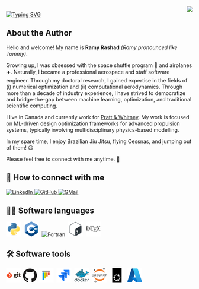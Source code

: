 <!--
**F18/F18** is a ✨ _special_ ✨ repository because its `README.md` (this file) appears on your GitHub profile.
-->

<img align="right" src="https://visitor-badge.laobi.icu/badge?page_id=F18.F18">

<a href="https://git.io/typing-svg"><img src="https://readme-typing-svg.herokuapp.com?font=Fira+Code&size=30&width=600&duration=3000&pause=300&color=7F9F7F&random=false&width=700&lines=Welcome+to+F18's+GitHub!;You're+too+close+for+missiles;I'm+switching+to+guns" alt="Typing SVG" /></a>

## About the Author
Hello and welcome! My name is **Ramy Rashad** _(Ramy pronounced like Tommy)_.

Growing up, I was obsessed with the space shuttle program 🚀 and airplanes ✈️. Naturally, I became a professional aerospace and staff software engineer. Through my doctoral research, I gained expertise in the fields of (i) numerical optimization and (ii) computational aerodynamics. Through more than a decade of industry experience, I have strived to democratize and bridge-the-gap between machine learning, optimization, and traditional scientific computing.

I live in Canada and currently work for [Pratt \& Whitney](https://www.prattwhitney.com/). My work is focused on ML-driven design optimization frameworks for advanced propulsion systems, typically involving multidisciplinary physics-based modelling.

In my spare time, I enjoy Brazilian Jiu Jitsu, flying Cessnas, and jumping out of them! 😃

Please feel free to connect with me anytime. 🚀 <!-- You can also check out my resume, made using Latex. -->

## :handshake: How to connect with me

<div align=left>
  <a href="https://www.linkedin.com/in/rashadramy/">
    <img src="https://img.shields.io/badge/LinkedIn-0077B5?style=for-the-badge&logo=linkedin&logoColor=white" title="LinkedIn"/>
  </a>
  <a href="https://www.github.com/F18">
  <img src="https://img.shields.io/badge/GitHub-100000?style=for-the-badge&logo=github&logoColor=white" title="GitHub"/>
  </a>
  <a href="mailto:ra.rashad@gmail.com">
    <img src="https://img.shields.io/badge/Gmail-D14836?style=for-the-badge&logo=gmail&logoColor=white" title="GMail"/>
  </a>
</div>


## :man_technologist: Software languages

<div>
  <img src="https://github.com/devicons/devicon/blob/master/icons/python/python-original.svg" title="Python" alt="Python" width="40" height="40"/>&nbsp;
  <img src="https://github.com/devicons/devicon/blob/master/icons/cplusplus/cplusplus-original.svg" title="C++" alt="C++" width="40" height="40"/>&nbsp;
  <img src="https://upload.wikimedia.org/wikipedia/commons/b/b8/Fortran_logo.svg" title="Fortran" alt="Fortran" width="40" height="40"/>&nbsp;
  <!-- <img src="https://github.com/simple-icons/simple-icons/blob/develop/icons/fortran.svg" title="Fortran" alt="Fortran" width="40" height="40"/>&nbsp; -->
  <img src="https://github.com/devicons/devicon/blob/master/icons/bash/bash-original.svg" title="Bash" alt="Bash" width="40" height="40"/>&nbsp;
  <img src="https://github.com/devicons/devicon/blob/master/icons/latex/latex-original.svg" title="LaTeX" alt="LaTeX" width="40" height="40"/>&nbsp;
</div>

## :hammer_and_wrench: Software tools

<div>
  <img src="https://github.com/devicons/devicon/blob/master/icons/git/git-original-wordmark.svg" title="Git" **alt="Git" width="40" height="40"/>
  <img src="https://github.com/devicons/devicon/blob/master/icons/github/github-original.svg" title="GitHub" **alt="GitHub" width="40" height="40"/>
  <img src="https://github.com/devicons/devicon/blob/master/icons/pytest/pytest-original.svg" title="pytest" alt="pytest" width="40" height="40"/>&nbsp;
  <img src="https://github.com/devicons/devicon/blob/master/icons/jira/jira-original.svg" title="Jira" alt="Jira" width="40" height="40"/>&nbsp;
  <img src="https://github.com/devicons/devicon/blob/master/icons/docker/docker-original-wordmark.svg" title="Docker"  alt="Docker" width="40" height="40"/>&nbsp;
  <img src="https://github.com/devicons/devicon/blob/master/icons/jupyter/jupyter-original-wordmark.svg" title="Jupyter" alt="Jupyter" width="40" height="40"/>&nbsp;
  <img src="https://github.com/devicons/devicon/blob/master/icons/ubuntu/ubuntu-plain.svg" title="Ubuntu" alt="Ubuntu" width="40" height="40"/>&nbsp;
  <img src="https://github.com/devicons/devicon/blob/master/icons/azure/azure-original.svg" title="Azure" alt="Azure" width="40" height="40"/>&nbsp;
  <!-- <img src="https://github.com/devicons/devicon/blob/master/icons/kubernetes/kubernetes-plain-wordmark.svg" title="Kubernetes"  alt="Kubernetes" width="40" height="40"/>&nbsp;
  <img src="https://github.com/devicons/devicon/blob/master/icons/cmake/cmake-original-wordmark.svg" title="CMake" alt="CMake" width="40" height="40"/>&nbsp;
  <img src="https://github.com/devicons/devicon/blob/master/icons/flask/flask-original-wordmark.svg" title="Flask" alt="Flask" width="40" height="40"/>&nbsp;  -->
</div>


<!--

## ⚡ GitHub statistics
![Streak](https://github-readme-streak-stats.herokuapp.com/?user=F18&theme=react&border=61dafb&hide_border=true)
![Stats](https://github-readme-stats.vercel.app/api?username=F18&theme=react&show_icons=true)](https://github.com/F18)
![Languages](https://github-readme-stats.vercel.app/api/top-langs?username=F18&hide=emacs&exclude_repo=dotfiles&theme=react&show_icons=true)

-->

<!--
<br>
<p align=center>
  <div align=center>
    <a href="https://github.com/denvercoder1/github-readme-streak-stats" title="Go to Source">
      <img align="left" width=390 src="https://github-readme-streak-stats.herokuapp.com/?user=F18&theme=react&border=61dafb&hide_border=true" alt="zumrudu-anka" />
    </a>
    <a href="https://github.com/anuraghazra/github-readme-stats" title="Go to Source">
      <img align="right" width=390 src="https://github-readme-stats.vercel.app/api?username=F18&include_all_commits=true&show_icons=true&theme=react&border_color=61dafb&hide_border=true" />
    </a>
  </div>
  <br><br><br><br><br><br><br><br><br>
  <br>
  <img src="https://github-readme-activity-graph.vercel.app/graph?username=F18&include_all_commits=true&theme=react-dark&bg_color=20232a&hide_border=true" width="100%"/>
</p>
-->
